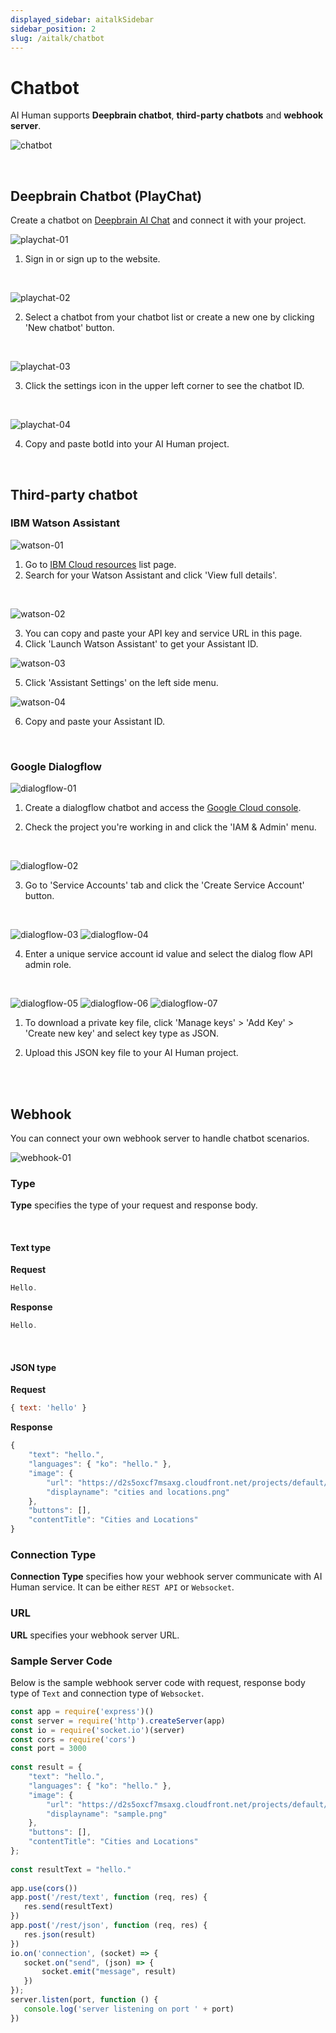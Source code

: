 ```yaml
---
displayed_sidebar: aitalkSidebar
sidebar_position: 2
slug: /aitalk/chatbot
---
```


# Chatbot

AI Human supports **Deepbrain chatbot**, **third-party chatbots** and **webhook server**.


![chatbot](/img/aitalk/chatbot.png)


<br />

## Deepbrain Chatbot (PlayChat)

Create a chatbot on [Deepbrain AI Chat](https://aichat.deepbrainai.io) and connect it with your project.

![playchat-01](/img/aitalk/playchat-01.png)

1. Sign in or sign up to the website.

<br />

![playchat-02](/img/aitalk/playchat-02.png)

2. Select a chatbot from your chatbot list or create a new one by clicking 'New chatbot' button.

<br />

![playchat-03](/img/aitalk/playchat-03.png)

3. Click the settings icon in the upper left corner to see the chatbot ID.

<br />

![playchat-04](/img/aitalk/playchat-04.png)

4. Copy and paste botId into your AI Human project.

<br />

## Third-party chatbot

### IBM Watson Assistant

![watson-01](/img/aitalk/watson-01.png)

1. Go to [IBM Cloud resources](https://cloud.ibm.com/resources) list page.
2. Search for your Watson Assistant and click 'View full details'.

<br />

![watson-02](/img/aitalk/watson-02.png)

3. You can copy and paste your API key and service URL in this page.
4. Click 'Launch Watson Assistant' to get your Assistant ID.

![watson-03](/img/aitalk/watson-03.png)

5. Click 'Assistant Settings' on the left side menu.


![watson-04](/img/aitalk/watson-04.png)

6. Copy and paste your Assistant ID.

<br />

### Google Dialogflow

![dialogflow-01](/img/aitalk/dialogflow-01.png)

1. Create a dialogflow chatbot and access the [Google Cloud console](https://console.cloud.google.com/).

2. Check the project you're working in and click the 'IAM & Admin' menu.

<br />


![dialogflow-02](/img/aitalk/dialogflow-02.png)

3. Go to 'Service Accounts' tab and click the 'Create Service Account' button.

<br />


![dialogflow-03](/img/aitalk/dialogflow-03.png)
![dialogflow-04](/img/aitalk/dialogflow-04.png)

4. Enter a unique service account id value and select the dialog flow API admin role.

<br />

![dialogflow-05](/img/aitalk/dialogflow-05.png)
![dialogflow-06](/img/aitalk/dialogflow-06.png)
![dialogflow-07](/img/aitalk/dialogflow-07.png)

1. To download a private key file, click 'Manage keys' > 'Add Key' > 'Create new key' and select key type as JSON.

2. Upload this JSON key file to your AI Human project.

<br />
<br />


## Webhook

You can connect your own webhook server to handle chatbot scenarios.

![webhook-01](/img/aitalk/webhook-01.png)

### Type

**Type** specifies the type of your request and response body.

<br />

#### Text type

**Request**
```javascript
Hello.
```

**Response**
```javascript
Hello.
```

<br />

#### JSON type

**Request**
```javascript
{ text: 'hello' }
```

**Response**
```javascript
{
    "text": "hello.",
    "languages": { "ko": "hello." },
    "image": { 
        "url": "https://d2s5oxcf7msaxg.cloudfront.net/projects/default/logo.svg", 
        "displayname": "cities and locations.png" 
    },
    "buttons": [],
    "contentTitle": "Cities and Locations"
}
```

### Connection Type

**Connection Type** specifies how your webhook server communicate with AI Human service. It can be either `REST API` or `Websocket`.


### URL

**URL** specifies your webhook server URL.


### Sample Server Code

Below is the sample webhook server code with request, response body type of `Text` and connection type of `Websocket`.


```javascript
const app = require('express')()
const server = require('http').createServer(app)
const io = require('socket.io')(server)
const cors = require('cors')
const port = 3000
 
const result = {
    "text": "hello.",
    "languages": { "ko": "hello." },
    "image": { 
        "url": "https://d2s5oxcf7msaxg.cloudfront.net/projects/default/logo.svg", 
        "displayname": "sample.png" 
    },
    "buttons": [],
    "contentTitle": "Cities and Locations"
};
 
const resultText = "hello."
 
app.use(cors())
app.post('/rest/text', function (req, res) {
   res.send(resultText)
})
app.post('/rest/json', function (req, res) {   
   res.json(result)
})
io.on('connection', (socket) => {
   socket.on("send", (json) => {
       socket.emit("message", result)
   })
});
server.listen(port, function () {
   console.log('server listening on port ' + port)
})
```
